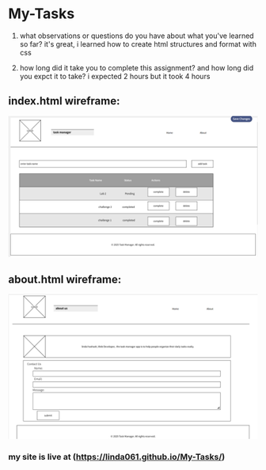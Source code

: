 # My-Tasks

1. what observations or questions do you have about what you've learned so far?
 it's great, i learned how to create html structures and format with css

2. how long did it take you to complete this assignment? and how long did you expct it to take?
i expected 2 hours but it took 4 hours

## index.html wireframe:

![index.html wireframe](wireframe1.png)

## about.html wireframe:

![about.html wireframe](wireframe2.png)

### my site is live at (https://linda061.github.io/My-Tasks/)
